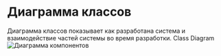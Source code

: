 # Диаграмма классов

Диаграмма классов показывает как разработана система и взаимодействие частей системы во время разработки. Class Diagram
![Диаграмма компонентов](../../Images/ActionStart.png)
